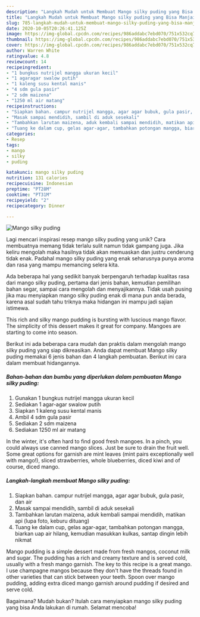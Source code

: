 ```yaml
---
description: "Langkah Mudah untuk Membuat Mango silky puding yang Bisa Manjain Lidah"
title: "Langkah Mudah untuk Membuat Mango silky puding yang Bisa Manjain Lidah"
slug: 785-langkah-mudah-untuk-membuat-mango-silky-puding-yang-bisa-manjain-lidah
date: 2020-10-05T20:26:41.125Z
image: https://img-global.cpcdn.com/recipes/986addabc7ebd070/751x532cq70/mango-silky-puding-foto-resep-utama.jpg
thumbnail: https://img-global.cpcdn.com/recipes/986addabc7ebd070/751x532cq70/mango-silky-puding-foto-resep-utama.jpg
cover: https://img-global.cpcdn.com/recipes/986addabc7ebd070/751x532cq70/mango-silky-puding-foto-resep-utama.jpg
author: Warren White
ratingvalue: 4.8
reviewcount: 14
recipeingredient:
- "1 bungkus nutrijel mangga ukuran kecil"
- "1 agaragar swalow putih"
- "1 kaleng susu kental manis"
- "4 sdm gula pasir"
- "2 sdm maizena"
- "1250 ml air matang"
recipeinstructions:
- "Siapkan bahan. campur nutrijel mangga, agar agar bubuk, gula pasir, dan air"
- "Masak sampai mendidih, sambil di aduk sesekali"
- "Tambahkan larutan maizena, aduk kembali sampai mendidih, matikan api (lupa foto, keburu dituang)"
- "Tuang ke dalam cup, gelas agar-agar, tambahkan potongan mangga, biarkan uap air hilang, kemudian masukkan kulkas, santap dingin lebih nikmat"
categories:
- Resep
tags:
- mango
- silky
- puding

katakunci: mango silky puding 
nutrition: 131 calories
recipecuisine: Indonesian
preptime: "PT28M"
cooktime: "PT31M"
recipeyield: "2"
recipecategory: Dinner

---
```



![Mango silky puding](https://img-global.cpcdn.com/recipes/986addabc7ebd070/751x532cq70/mango-silky-puding-foto-resep-utama.jpg)

Lagi mencari inspirasi resep mango silky puding yang unik? Cara membuatnya memang tidak terlalu sulit namun tidak gampang juga. Jika keliru mengolah maka hasilnya tidak akan memuaskan dan justru cenderung tidak enak. Padahal mango silky puding yang enak seharusnya punya aroma dan rasa yang mampu memancing selera kita.

Ada beberapa hal yang sedikit banyak berpengaruh terhadap kualitas rasa dari mango silky puding, pertama dari jenis bahan, kemudian pemilihan bahan segar, sampai cara mengolah dan menyajikannya. Tidak usah pusing jika mau menyiapkan mango silky puding enak di mana pun anda berada, karena asal sudah tahu triknya maka hidangan ini mampu jadi sajian istimewa.

This rich and silky mango pudding is bursting with luscious mango flavor. The simplicity of this dessert makes it great for company. Mangoes are starting to come into season.


Berikut ini ada beberapa cara mudah dan praktis dalam mengolah mango silky puding yang siap dikreasikan. Anda dapat membuat Mango silky puding memakai 6 jenis bahan dan 4 langkah pembuatan. Berikut ini cara dalam membuat hidangannya.

<!--inarticleads1-->

##### Bahan-bahan dan bumbu yang diperlukan dalam pembuatan Mango silky puding:

1. Gunakan 1 bungkus nutrijel mangga ukuran kecil
1. Sediakan 1 agar-agar swalow putih
1. Siapkan 1 kaleng susu kental manis
1. Ambil 4 sdm gula pasir
1. Sediakan 2 sdm maizena
1. Sediakan 1250 ml air matang


In the winter, it&#39;s often hard to find good fresh mangoes. In a pinch, you could always use canned mango slices. Just be sure to drain the fruit well. Some great options for garnish are mint leaves (mint pairs exceptionally well with mango!), sliced strawberries, whole blueberries, diced kiwi and of course, diced mango. 

<!--inarticleads2-->

##### Langkah-langkah membuat Mango silky puding:

1. Siapkan bahan. campur nutrijel mangga, agar agar bubuk, gula pasir, dan air
1. Masak sampai mendidih, sambil di aduk sesekali
1. Tambahkan larutan maizena, aduk kembali sampai mendidih, matikan api (lupa foto, keburu dituang)
1. Tuang ke dalam cup, gelas agar-agar, tambahkan potongan mangga, biarkan uap air hilang, kemudian masukkan kulkas, santap dingin lebih nikmat


Mango pudding is a simple dessert made from fresh mangos, coconut milk and sugar. The pudding has a rich and creamy texture and is served cold, usually with a fresh mango garnish. The key to this recipe is a great mango. I use champagne mangos because they don&#39;t have the threads found in other varieties that can stick between your teeth. Spoon over mango pudding, adding extra diced mango garnish around pudding if desired and serve cold. 

Bagaimana? Mudah bukan? Itulah cara menyiapkan mango silky puding yang bisa Anda lakukan di rumah. Selamat mencoba!
